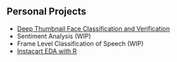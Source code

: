 ## Personal Projects

- [Deep Thumbnail Face Classification and Verification](https://github.com/roycechan/portfolio/tree/master/Face%20Classification%20and%20Verification%20with%20Thumbnail%20Images) 
- Sentiment Analysis (WIP)
- Frame Level Classification of Speech (WIP)
- [Instacart EDA with R](https://github.com/roycechan/Portfolio/tree/master/Instacart%20Cart%20Analysis%20EDA)


